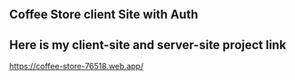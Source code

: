 ## Coffee Store client Site with Auth

## Here is my client-site and server-site project link 

https://coffee-store-76518.web.app/